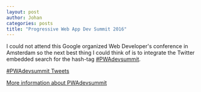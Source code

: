 ```yaml
---
layout: post
author: Johan
categories: posts
title: "Progressive Web App Dev Summit 2016"
---
```


I could not attend this Google organized Web Developer's conference in Amsterdam so the next best thing I could think of is to integrate the Twitter embedded search for the hash-tag [#PWAdevsummit](https://twitter.com/hashtag/PWAdevsummit).

<a class="twitter-timeline"  href="https://twitter.com/hashtag/PWAdevsummit" data-widget-id="744789481564184576">#PWAdevsummit Tweets</a>
<script>!function(d,s,id){var js,fjs=d.getElementsByTagName(s)[0],p=/^http:/.test(d.location)?'http':'https';if(!d.getElementById(id)){js=d.createElement(s);js.id=id;js.src=p+"://platform.twitter.com/widgets.js";fjs.parentNode.insertBefore(js,fjs);}}(document,"script","twitter-wjs");</script>

[More information about PWAdevsummit](http://lanyrd.com/2016/google/)
